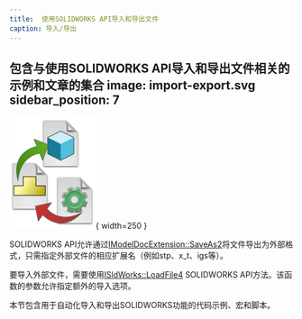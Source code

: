 ```yaml
---
title:  使用SOLIDWORKS API导入和导出文件
caption: 导入/导出
---
```

 包含与使用SOLIDWORKS API导入和导出文件相关的示例和文章的集合
image: import-export.svg
sidebar_position: 7
---
![使用SOLIDWORKS API导入和导出SOLIDWORKS文件](import-export.svg){ width=250 }

SOLIDWORKS API允许通过[IModelDocExtension::SaveAs2](https://help.solidworks.com/2019/english/api/sldworksapi/solidworks.interop.sldworks~solidworks.interop.sldworks.imodeldocextension~saveas2.html)将文件导出为外部格式，只需指定外部文件的相应扩展名（例如stp、x_t、igs等）。

要导入外部文件，需要使用[ISldWorks::LoadFile4](https://help.solidworks.com/2019/english/api/sldworksapi/solidworks.interop.sldworks~solidworks.interop.sldworks.isldworks~loadfile4.html) SOLIDWORKS API方法。该函数的参数允许指定额外的导入选项。

本节包含用于自动化导入和导出SOLIDWORKS功能的代码示例、宏和脚本。